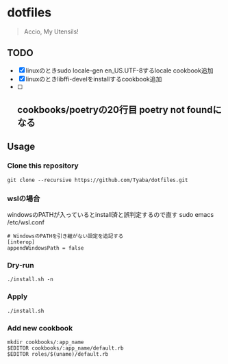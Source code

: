 # dotfiles
> Accio, My Utensils!

## TODO
- [x] linuxのときsudo locale-gen en_US.UTF-8するlocale cookbook追加
- [x] linuxのときlibffi-develをinstallするcookbook追加
- [ ] cookbooks/poetryの20行目 poetry not foundになる
  -

## Usage
### Clone this repository
```shell
git clone --recursive https://github.com/Tyaba/dotfiles.git
```
### wslの場合
windowsのPATHが入っているとinstall済と誤判定するので直す
sudo emacs /etc/wsl.conf
```
# WindowsのPATHを引き継がない設定を追記する
[interop]
appendWindowsPath = false
```

### Dry-run
```shell
./install.sh -n
```

### Apply
```shell
./install.sh
```

### Add new cookbook
```shell
mkdir cookbooks/:app_name
$EDITOR cookbooks/:app_name/default.rb
$EDITOR roles/$(uname)/default.rb
```

